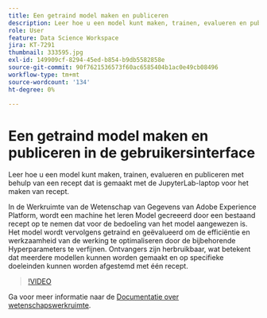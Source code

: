 ```yaml
---
title: Een getraind model maken en publiceren
description: Leer hoe u een model kunt maken, trainen, evalueren en publiceren met behulp van een recept dat is gemaakt met de JupyterLab-laptop voor het maken van recept.
role: User
feature: Data Science Workspace
jira: KT-7291
thumbnail: 333595.jpg
exl-id: 149909cf-8294-45ed-b854-b9db5582858e
source-git-commit: 90f7621536573f60ac6585404b1ac0e49cb08496
workflow-type: tm+mt
source-wordcount: '134'
ht-degree: 0%

---
```


# Een getraind model maken en publiceren in de gebruikersinterface

Leer hoe u een model kunt maken, trainen, evalueren en publiceren met behulp van een recept dat is gemaakt met de JupyterLab-laptop voor het maken van recept.

In de Werkruimte van de Wetenschap van Gegevens van Adobe Experience Platform, wordt een machine het leren Model gecreeerd door een bestaand recept op te nemen dat voor de bedoeling van het model aangewezen is. Het model wordt vervolgens getraind en geëvalueerd om de efficiëntie en werkzaamheid van de werking te optimaliseren door de bijbehorende Hyperparameters te verfijnen. Ontvangers zijn herbruikbaar, wat betekent dat meerdere modellen kunnen worden gemaakt en op specifieke doeleinden kunnen worden afgestemd met één recept.

>[!VIDEO](https://video.tv.adobe.com/v/333595)

Ga voor meer informatie naar de [Documentatie over wetenschapswerkruimte](https://experienceleague.adobe.com/docs/experience-platform/data-science-workspace/home.html).
